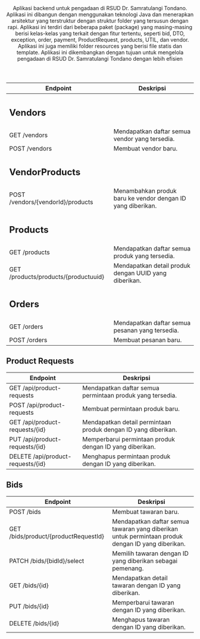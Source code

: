 <Header><center>Aplikasi backend untuk pengadaan di RSUD Dr. Samratulangi Tondano.
Aplikasi ini dibangun dengan menggunakan teknologi Java dan menerapkan arsitektur yang terstruktur 
dengan struktur folder yang tersusun dengan rapi.
Aplikasi ini terdiri dari beberapa paket (package) yang masing-masing berisi kelas-kelas yang terkait 
dengan fitur tertentu, seperti bid, DTO, exception, order, 
payment, ProductRequest, products, UTIL, dan vendor. 
Aplikasi ini juga memiliki folder resources yang berisi file statis dan template. 
Aplikasi ini dikembangkan dengan tujuan untuk mengelola pengadaan di RSUD Dr.
Samratulangi Tondano dengan lebih efisien</center></Header>


<table>
  <thead>
    <tr>
      <th>Endpoint</th>
      <th>Deskripsi</th>
    </tr>
  </thead>
  <tbody>
    <tr>
      <td><h2>Vendors</h2></td>
      <td></td>
    </tr>
    <tr>
      <td>GET /vendors</td>
      <td>Mendapatkan daftar semua vendor yang tersedia.</td>
    </tr>
    <tr>
      <td>POST /vendors</td>
      <td>Membuat vendor baru.</td>
    </tr>
    <tr>
      <td><h2>VendorProducts</h2></td>
      <td></td>
    </tr>
    <tr>
      <td>POST /vendors/{vendorId}/products</td>
      <td>Menambahkan produk baru ke vendor dengan ID yang diberikan.</td>
    </tr>
    <tr>
      <td><h2>Products</h2></td>
      <td></td>
    </tr>
    <tr>
      <td>GET /products</td>
      <td>Mendapatkan daftar semua produk yang tersedia.</td>
    </tr>
    <tr>
      <td>GET /products/products/{productuuid}</td>
      <td>Mendapatkan detail produk dengan UUID yang diberikan.</td>
    </tr>
    <tr>
      <td><h2>Orders</h2></td>
      <td></td>
    </tr>
    <tr>
      <td>GET /orders</td>
      <td>Mendapatkan daftar semua pesanan yang tersedia.</td>
    </tr>
    <tr>
      <td>POST /orders</td>
      <td>Membuat pesanan baru.</td>
    </tr>
  </tbody>
</table>
<h2>Product Requests</h2>
<table>
  <thead>
    <tr>
      <th>Endpoint</th>
      <th>Deskripsi</th>
    </tr>
  </thead>
  <tbody>
    <tr>
      <td>GET /api/product-requests</td>
      <td>Mendapatkan daftar semua permintaan produk yang tersedia.</td>
    </tr>
    <tr>
      <td>POST /api/product-requests</td>
      <td>Membuat permintaan produk baru.</td>
    </tr>
    <tr>
      <td>GET /api/product-requests/{id}</td>
      <td>Mendapatkan detail permintaan produk dengan ID yang diberikan.</td>
    </tr>
    <tr>
      <td>PUT /api/product-requests/{id}</td>
      <td>Memperbarui permintaan produk dengan ID yang diberikan.</td>
    </tr>
    <tr>
      <td>DELETE /api/product-requests/{id}</td>
      <td>Menghapus permintaan produk dengan ID yang diberikan.</td>
    </tr>
  </tbody>
</table>
<h2>Bids</h2>
<table>
  <thead>
    <tr>
      <th>Endpoint</th>
      <th>Deskripsi</th>
    </tr>
  </thead>
  <tbody>
    <tr>
      <td>POST /bids</td>
      <td>Membuat tawaran baru.</td>
    </tr>
    <tr>
      <td>GET /bids/product/{productRequestId}</td>
      <td>Mendapatkan daftar semua tawaran yang diberikan untuk permintaan produk dengan ID yang diberikan.</td>
    </tr>
    <tr>
      <td>PATCH /bids/{bidId}/select</td>
      <td>Memilih tawaran dengan ID yang diberikan sebagai pemenang.</td>
    </tr>
    <tr>
      <td>GET /bids/{id}</td>
      <td>Mendapatkan detail tawaran dengan ID yang diberikan.</td>
    </tr>
    <tr>
      <td>PUT /bids/{id}</td>
      <td>Memperbarui tawaran dengan ID yang diberikan.</td>
    </tr>
    <tr>
      <td>DELETE /bids/{id}</td>
      <td>Menghapus tawaran dengan ID yang diberikan.</td>
    </tr>
  </tbody>
</table>
